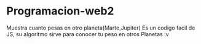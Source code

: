 # Programacion-web2
Muestra cuanto pesas en otro planeta(Marte,Jupiter)
Es un codigo facil de JS, su algoritmo sirve para conocer tu peso en otros Planetas :v
